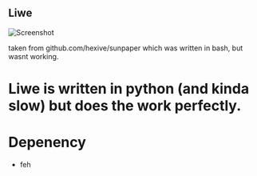 ## Liwe

![Screenshot](screenshot.jpg)

taken from github.com/hexive/sunpaper which was written in bash, but wasnt working. 

# Liwe is written in python (and kinda slow) but does the work perfectly.

# Depenency
+ feh
